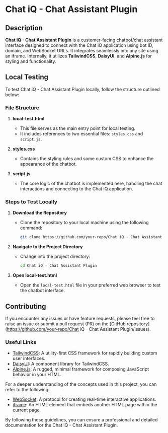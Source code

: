 # Chat iQ - Chat Assistant Plugin

## Description

**Chat iQ - Chat Assistant Plugin** is a customer-facing chatbot/chat assistant interface designed to connect with the Chat iQ application using bot ID, domain, and WebSocket URLs. It integrates seamlessly into any site using an iframe. Internally, it utilizes **TailwindCSS**, **DaisyUI**, and **Alpine.js** for styling and functionality.

## Local Testing

To test Chat iQ - Chat Assistant Plugin locally, follow the structure outlined below:

### File Structure

1. **local-test.html**
   - This file serves as the main entry point for local testing.
   - It includes references to two essential files: `styles.css` and `script.js`.

2. **styles.css**
   - Contains the styling rules and some custom CSS to enhance the appearance of the chatbot.

3. **script.js**
   - The core logic of the chatbot is implemented here, handling the chat interactions and connecting to the Chat iQ application.

### Steps to Test Locally

1. **Download the Repository**
   - Clone the repository to your local machine using the following command:
     ```bash
     git clone https://github.com/your-repo/Chat iQ - Chat Assistant Plugin.git
     ```

2. **Navigate to the Project Directory**
   - Change into the project directory:
     ```bash
     cd Chat iQ - Chat Assistant Plugin
     ```

3. **Open local-test.html**
   - Open the `local-test.html` file in your preferred web browser to test the chatbot interface.

## Contributing

If you encounter any issues or have feature requests, please feel free to raise an issue or submit a pull request (PR) on the [GitHub repository](https://github.com/your-repo/Chat iQ - Chat Assistant Plugin/issues).

### Useful Links

- [TailwindCSS](https://tailwindcss.com/): A utility-first CSS framework for rapidly building custom user interfaces.
- [DaisyUI](https://daisyui.com/): A component library for TailwindCSS.
- [Alpine.js](https://alpinejs.dev/): A rugged, minimal framework for composing JavaScript behavior in your HTML.

For a deeper understanding of the concepts used in this project, you can refer to the following:

- [WebSocket](https://developer.mozilla.org/en-US/docs/Web/API/WebSocket): A protocol for creating real-time interactive applications.
- [iframe](https://developer.mozilla.org/en-US/docs/Web/HTML/Element/iframe): An HTML element that embeds another HTML page within the current page.

By following these guidelines, you can ensure a professional and detailed documentation for the Chat iQ - Chat Assistant Plugin.